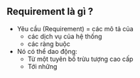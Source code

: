 ## Requirement là gì ?
- Yêu cầu (Requirement) = các mô tả của
	- các dịch vụ của hệ thống
	- các ràng buộc
- Nó có thể dao động:
	- Từ một tuyên bố trừu tượng cao cấp
	- Tới những 